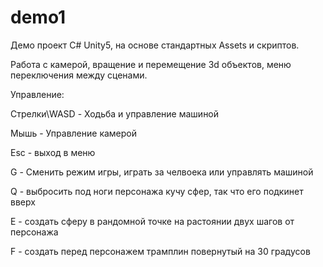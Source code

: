 # demo1
Демо проект C# Unity5, на основе стандартных Assets и скриптов.

Работа с камерой, вращение и перемещение 3d объектов, меню переключения между сценами.


Управление:

Cтрелки\WASD - Ходьба и управление машиной

Мышь - Управление камерой

Esc - выход в меню 

G - Сменить режим игры, играть за челвоека или управлять машиной

Q - выбросить под ноги персонажа кучу сфер, так что его подкинет вверх 

E - создать сферу в рандомной точке на растоянии двух шагов от персонажа 

F - создать перед персонажем трамплин повернутый на 30 градусов 
